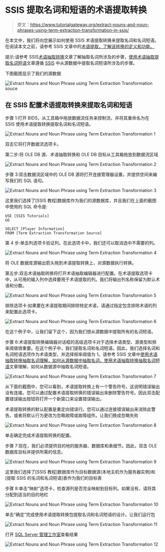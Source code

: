 # SSIS 提取名词和短语的术语提取转换

> 原文：<https://www.tutorialgateway.org/extract-nouns-and-noun-phrases-using-term-extraction-transformation-in-ssis/>

在本文中，我们将向您展示如何使用 SSIS 术语提取转换来提取名词和名词短语。在阅读本文之前，请参考 SSIS 文章中的[术语提取，了解该转换的定义和功能。](https://www.tutorialgateway.org/term-extraction-in-ssis/)

提示:请参考 SSIS[术语抽取转换](https://www.tutorialgateway.org/term-extraction-transformation-in-ssis/)文章了解抽取名词所涉及的步骤，[使用术语抽取提取名词短语](https://www.tutorialgateway.org/extract-noun-phrases-using-term-extraction-transformation-in-ssis/)文章遵循 [SSIS](https://www.tutorialgateway.org/ssis/) 中从源数据中提取名词短语所涉及的步骤。

下图截图显示了我们的源数据

![Extract Nouns and Noun Phrase using Term Extraction Transformation souce](img/1c8d898ccaf158192866eeb520df4df8.png)

## 在 SSIS 配置术语提取转换来提取名词和短语

步骤 1:打开 BIDS，从工具箱中拖放数据流任务来控制流，并将其重命名为在 SSIS 使用术语提取转换提取名词和名词短语。

![Extract Nouns and Noun Phrase using Term Extraction Transformation 1](img/3b706589dcfc6ae94d99fade16ee804f.png)

双击它将打开数据流选项卡。

第二步:将 OLE DB 源、术语抽取转换和 OLE DB 目标从工具箱拖放到数据流区域

![Extract Nouns and Noun Phrase using Term Extraction Transformation 2](img/719e616259748f1a3713b9d9d3815a1c.png)

步骤 3:双击数据流区域中的 OLE DB 源将打开连接管理器设置，并提供空间来编写我们的 SQL 语句。

![Extract Nouns and Noun Phrase using Term Extraction Transformation 3](img/797fa6c6a83ff2f42e9d51f58c118ea6.png)

这里我们选择了[SSIS 教程]数据库作为我们的源数据库，并且我们在上面的截图中使用的 SQL 命令是:

```
USE [SSIS Tutorials]
GO

SELECT [Player Information]
FROM [Term Extraction Transformation Source]
```

第 4 步:单击列选项卡验证列。在此选项卡中，我们还可以取消选中不需要的列。

![Extract Nouns and Noun Phrase using Term Extraction Transformation 4](img/1d0f0942a7f0c4eed0cb482da21e789f.png)

将 OLE 数据库源输出箭头拖到术语提取转换上，对源数据执行转换。

第五步:双击术语抽取转换将打开术语抽取编辑器进行配置。在术语提取选项卡中，从可用的输入列中选择要用于术语提取的列。我们将输出列名称保留为默认术语和分数。

![Extract Nouns and Noun Phrase using Term Extraction Transformation 5](img/7a32f5cf144f88fc5f7665449e61f165.png)

排除选项卡:如果要在术语提取期间排除特定术语，请通过指定包含排除术语的列来配置此选项卡。

![Extract Nouns and Noun Phrase using Term Extraction Transformation 6](img/9ed2dbf75b426e93f528591ba7852cef.png)

在这个例子中，让我们留下这个，因为我们想从源数据中提取所有的名词短语。

步骤 6:术语提取转换编辑器对话框的高级选项卡对于选择术语类型、源类型和频率阈值很重要。在这个例子中，我们提取名词和名词短语。因此，我们选择名词和名词短语选项作为术语类型，并选择频率阈值为 1。请参考 SSIS 文章中[使用术语抽取转换抽取名词理解，如何从源数据中抽取名词，](https://www.tutorialgateway.org/term-extraction-transformation-in-ssis/)[使用术语抽取转换抽取名词短语](https://www.tutorialgateway.org/extract-noun-phrases-using-term-extraction-transformation-in-ssis/)文章理解，如何从数据源中抽取名词短语。

![Extract Nouns and Noun Phrase using Term Extraction Transformation 7](img/3b4d04fd46482cc26e54575af4fd3929.png)

从下面的截图中，您可以看到，术语提取转换上有一个警告符号。这说明错误输出没有连接。您可以通过配置术语提取转换的错误输出来删除警告符号。因此双击配置错误输出按钮将打开一个新窗口来设置错误输出。

术语提取转换的默认配置是重定向错误行。您可以通过连接错误输出来消除此警告。或者将默认行为更改为忽略故障或故障组件。让我们换成忽略失败

![Extract Nouns and Noun Phrase using Term Extraction Transformation 8](img/9acb96d1c016fc168440710e76d473da.png)

单击确定完成术语提取转换的配置。

步骤 7:现在，我们必须提供目的地的服务器、数据库和表细节。因此，双击 OLE 数据库目标并提供所需的信息。

![Extract Nouns and Noun Phrase using Term Extraction Transformation 9](img/592589a3fece04f086c8a3e53089b05a.png)

这里我们选择了[SSIS 教程]数据库作为目标数据源(本地主机作为服务器实例)和[提取 SSIS 的名词和名词短语]表作为我们的目标表

步骤 8:单击“映射”选项卡，检查源列是否完全映射到目标列。如果没有，请将其分配到适当的目的地栏

![Extract Nouns and Noun Phrase using Term Extraction Transformation 10](img/9f4f3ff1eb66f5fa7b207331a6cf9412.png)

单击“确定”完成使用术语提取转换包提取名词和名词短语的设计。让我们运行包

![Extract Nouns and Noun Phrase using Term Extraction Transformation 11](img/bb8bbe5addf347ff2627a9917b7c7e52.png)

打开 [SQL Server 管理工作室](https://www.tutorialgateway.org/sql/)查看结果

![Extract Nouns and Noun Phrase using Term Extraction Transformation 12](img/6f729c4d88b807b470e97c4af7061a25.png)
